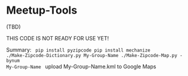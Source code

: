 # Meetup-Tools

(TBD)

THIS CODE IS NOT READY FOR USE YET!

Summary:
<code>
pip install pyzipcode
pip install mechanize
./Make-Zipcode-Dictionary.py My-Group-Name
./Make-Zipcode-Map.py -bynum My-Group-Name
</code>
upload My-Group-Name.kml to Google Maps
